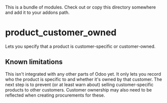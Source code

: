 This is a bundle of modules.  Check out or copy this directory somewhere
and add it to your addons path.

# product\_customer\_owned

Lets you specify that a product is customer-specific or customer-owned.

## Known limitations

This isn't integrated with any other parts of Odoo yet.
It only lets you record who the product is specific to and whether it's owned by
that customer.
The next step is to prevent (or at least warn about) selling customer-specific
products to other customers.
Customer ownership may also need to be reflected when creating procurements for these.
